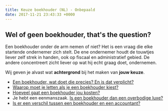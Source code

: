 ```yaml
---
title: Keuze boekhouder (NL) - Onbepaald
date: 2017-11-21 23:43:33 +0000
---
```

## Wel of geen boekhouder, that's the question?

Een boekhouder onder de arm nemen of niet? Het is een vraag die elke startende ondernemer zich stelt. De ene ondernemer houdt de touwtjes liever zelf strek in handen, ook op fiscaal en administratief gebied. De andere concentreert zicht liever op wat hij echt graag doet, ondernemen.

Wij geven je alvast wat **achtergrond** bij het maken van **jouw keuze**.

* [Een boekhouder, wat doet die precies? En is dat verplicht?](https://www.xerius.be/blog/wat-zijn-je-boekhoudkundige-verplichtingen)
* [Waarop moet je letten als je een boekhouder kiest?]()
* [Hoeveel gaat een boekhouder jou kosten?](http://www.xerius.be/blog/kosten-boekhouder/)
* Je hebt een eenmanszaak. [Is een boekhouder dan een overbodige luxe?](http://www.xerius.be/blog/boekhouding-eenmanszaak)
* [Is er een verschil tussen een boekhouder en een accountant?](http://www.xerius.be/blog/boekhouder-of-accountant)